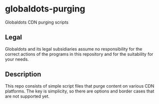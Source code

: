 # globaldots-purging
Globaldots CDN purging scripts
## Legal
Globaldots and its legal subsidiaries assume no responsibility for the correct actions of the programs in this repository and for the suitability for your needs. 

## Description
This repo consists of simple script files that purge content on various CDN platforms. 
The key is simplicity, so there are options and border cases that are not supported yet. 
